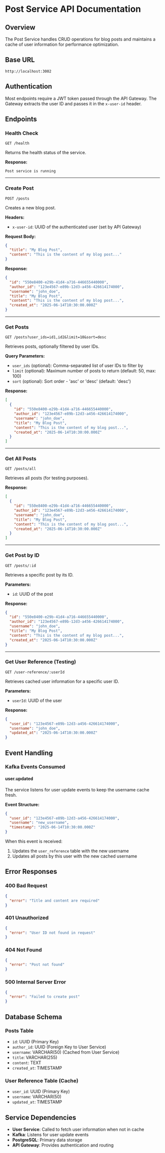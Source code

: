 # Post Service API Documentation

## Overview
The Post Service handles CRUD operations for blog posts and maintains a cache of user information for performance optimization.

## Base URL
`http://localhost:3002`

## Authentication
Most endpoints require a JWT token passed through the API Gateway. The Gateway extracts the user ID and passes it in the `x-user-id` header.

## Endpoints

### Health Check
```
GET /health
```
Returns the health status of the service.

**Response:**
```
Post service is running
```

---

### Create Post
```
POST /posts
```
Creates a new blog post.

**Headers:**
- `x-user-id`: UUID of the authenticated user (set by API Gateway)

**Request Body:**
```json
{
  "title": "My Blog Post",
  "content": "This is the content of my blog post..."
}
```

**Response:**
```json
{
  "id": "550e8400-e29b-41d4-a716-446655440000",
  "author_id": "123e4567-e89b-12d3-a456-426614174000",
  "username": "john_doe",
  "title": "My Blog Post",
  "content": "This is the content of my blog post...",
  "created_at": "2025-06-14T10:30:00.000Z"
}
```

---

### Get Posts
```
GET /posts?user_ids=id1,id2&limit=10&sort=desc
```
Retrieves posts, optionally filtered by user IDs.

**Query Parameters:**
- `user_ids` (optional): Comma-separated list of user IDs to filter by
- `limit` (optional): Maximum number of posts to return (default: 50, max: 100)
- `sort` (optional): Sort order - 'asc' or 'desc' (default: 'desc')

**Response:**
```json
[
  {
    "id": "550e8400-e29b-41d4-a716-446655440000",
    "author_id": "123e4567-e89b-12d3-a456-426614174000",
    "username": "john_doe",
    "title": "My Blog Post",
    "content": "This is the content of my blog post...",
    "created_at": "2025-06-14T10:30:00.000Z"
  }
]
```

---

### Get All Posts
```
GET /posts/all
```
Retrieves all posts (for testing purposes).

**Response:**
```json
[
  {
    "id": "550e8400-e29b-41d4-a716-446655440000",
    "author_id": "123e4567-e89b-12d3-a456-426614174000",
    "username": "john_doe",
    "title": "My Blog Post",
    "content": "This is the content of my blog post...",
    "created_at": "2025-06-14T10:30:00.000Z"
  }
]
```

---

### Get Post by ID
```
GET /posts/:id
```
Retrieves a specific post by its ID.

**Parameters:**
- `id`: UUID of the post

**Response:**
```json
{
  "id": "550e8400-e29b-41d4-a716-446655440000",
  "author_id": "123e4567-e89b-12d3-a456-426614174000",
  "username": "john_doe",
  "title": "My Blog Post",
  "content": "This is the content of my blog post...",
  "created_at": "2025-06-14T10:30:00.000Z"
}
```

---

### Get User Reference (Testing)
```
GET /user-reference/:userId
```
Retrieves cached user information for a specific user ID.

**Parameters:**
- `userId`: UUID of the user

**Response:**
```json
{
  "user_id": "123e4567-e89b-12d3-a456-426614174000",
  "username": "john_doe",
  "updated_at": "2025-06-14T10:30:00.000Z"
}
```

## Event Handling

### Kafka Events Consumed

#### user.updated
The service listens for user update events to keep the username cache fresh.

**Event Structure:**
```json
{
  "user_id": "123e4567-e89b-12d3-a456-426614174000",
  "username": "new_username",
  "timestamp": "2025-06-14T10:30:00.000Z"
}
```

When this event is received:
1. Updates the `user_reference` table with the new username
2. Updates all posts by this user with the new cached username

## Error Responses

### 400 Bad Request
```json
{
  "error": "Title and content are required"
}
```

### 401 Unauthorized
```json
{
  "error": "User ID not found in request"
}
```

### 404 Not Found
```json
{
  "error": "Post not found"
}
```

### 500 Internal Server Error
```json
{
  "error": "Failed to create post"
}
```

## Database Schema

### Posts Table
- `id`: UUID (Primary Key)
- `author_id`: UUID (Foreign Key to User Service)
- `username`: VARCHAR(50) (Cached from User Service)
- `title`: VARCHAR(255)
- `content`: TEXT
- `created_at`: TIMESTAMP

### User Reference Table (Cache)
- `user_id`: UUID (Primary Key)
- `username`: VARCHAR(50)
- `updated_at`: TIMESTAMP

## Service Dependencies

- **User Service**: Called to fetch user information when not in cache
- **Kafka**: Listens for user update events
- **PostgreSQL**: Primary data storage
- **API Gateway**: Provides authentication and routing
